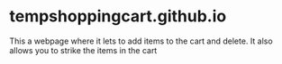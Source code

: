 # tempshoppingcart.github.io
This a webpage where it lets to add items to the cart and delete. It also allows you to strike the items in the cart
